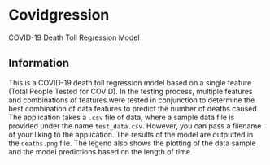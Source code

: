 # Covidgression

COVID-19 Death Toll Regression Model

## Information

This is a COVID-19 death toll regression model based on a single feature (Total People Tested for COVID). In the testing process, multiple features and combinations of features were tested in conjunction to determine the best combination of data features to predict the number of deaths caused. The application takes a ```.csv``` file of data, where a sample data file is provided under the name ```test_data.csv```. However, you can pass a filename of your liking to the application. The results of the model are outputted in the ```deaths.png``` file. The legend also shows the plotting of the data sample and the model predictions based on the length of time.